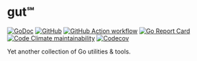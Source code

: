 # gut℠

[![GoDoc](https://godoc.org/github.com/an63/gut?status.svg)](https://godoc.org/github.com/an63/gut)
[![GitHub](https://img.shields.io/github/license/an63/gut)](https://github.com/an63/gut/blob/master/LICENSE)
[![GitHub Action workflow](https://github.com/an63/gut/workflows/build/badge.svg)](https://github.com/an63/gut/actions?workflow=build)
[![Go Report Card](https://goreportcard.com/badge/github.com/an63/gut)](https://goreportcard.com/report/github.com/an63/gut)
[![Code Climate maintainability](https://img.shields.io/codeclimate/maintainability-percentage/an63/gut)](https://codeclimate.com/github/an63/gut)
[![Codecov](https://img.shields.io/codecov/c/gh/an63/gut)](https://codecov.io/gh/an63/gut)

Yet another collection of Go utilities & tools.
